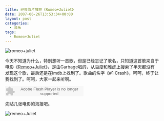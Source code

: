 ```yaml
---
title: 经典影片推荐《Romeo+Juliet》
date: 2007-06-26T13:53:34+00:00
layout: post
categories:
  - 音乐
tags:
  - Romeo+Juliet
---
```

![romeo+juliet](https://res.cloudinary.com/the-backyard-of-stanley/image/upload/v1512713434/51MHMZA9X9L._SY445__lddocy.jpg)
<!--more-->
今天不知道为什么，特别想听一首歌，但是已经忘记了歌名，只知道这首歌来自于电影《[Remeo+Juliet](http://www.imdb.com/title/tt0117509/)》，是由Garbage唱的，从百度和雅虎上搜索了半天都没有发现这个歌，最后还是在imdb上找到了。歌曲的名字《#1 Crash》，呵呵，终于让我找到了。呵呵，大家一起来听啊。

<embed src="http://www.xiami.com/widget/16034005_1769886056/singlePlayer.swf" type="application/x-shockwave-flash" width="257" height="33" wmode="transparent"></embed>

先贴几张电影的海报吧。

![remeo+Juliet](https://res.cloudinary.com/the-backyard-of-stanley/image/upload/v1512713406/movieposter_h8d6qw.jpg)